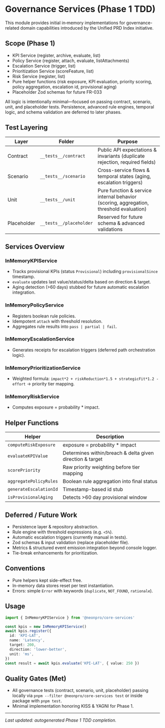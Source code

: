 # Governance Services (Phase 1 TDD)

This module provides initial in‑memory implementations for governance-related domain capabilities introduced by the Unified PRD Index initiative.

## Scope (Phase 1)

- KPI Service (register, archive, evaluate, list)
- Policy Service (register, attach, evaluate, listAttachments)
- Escalation Service (trigger, list)
- Prioritization Service (scoreFeature, list)
- Risk Service (register, list)
- Pure helper functions (risk exposure, KPI evaluation, priority scoring, policy aggregation, escalation id, provisional aging)
- Placeholder Zod schemas for future FR-033

All logic is intentionally minimal—focused on passing contract, scenario, unit, and placeholder tests. Persistence, advanced rule engines, temporal logic, and schema validation are deferred to later phases.

## Test Layering

| Layer       | Folder                  | Purpose                                                                                |
| ----------- | ----------------------- | -------------------------------------------------------------------------------------- |
| Contract    | `__tests__/contract`    | Public API expectations & invariants (duplicate rejection, required fields)            |
| Scenario    | `__tests__/scenario`    | Cross-service flows & temporal states (aging, escalation triggers)                     |
| Unit        | `__tests__/unit`        | Pure function & service internal behavior (scoring, aggregation, threshold evaluation) |
| Placeholder | `__tests__/placeholder` | Reserved for future schema & advanced validations                                      |

## Services Overview

### InMemoryKPIService

- Tracks provisional KPIs (status `Provisional`) including `provisionalSince` timestamp.
- `evaluate` updates last value/status/delta based on direction & target.
- Aging detection (>60 days) stubbed for future automatic escalation integration.

### InMemoryPolicyService

- Registers boolean rule policies.
- Idempotent `attach` with threshold resolution.
- Aggregates rule results into `pass | partial | fail`.

### InMemoryEscalationService

- Generates receipts for escalation triggers (deferred path orchestration logic).

### InMemoryPrioritizationService

- Weighted formula: `impact*2 + riskReduction*1.5 + strategicFit*1.2 - effort` → priority tier mapping.

### InMemoryRiskService

- Computes exposure = probability \* impact.

## Helper Functions

| Helper                 | Description                                               |
| ---------------------- | --------------------------------------------------------- |
| `computeRiskExposure`  | exposure = probability \* impact                          |
| `evaluateKPIValue`     | Determines within/breach & delta given direction & target |
| `scorePriority`        | Raw priority weighting before tier mapping                |
| `aggregatePolicyRules` | Boolean rule aggregation into final status                |
| `generateEscalationId` | Timestamp-based id stub                                   |
| `isProvisionalAging`   | Detects >60 day provisional window                        |

## Deferred / Future Work

- Persistence layer & repository abstraction.
- Rule engine with threshold expressions (e.g. `<5%`).
- Automatic escalation triggers (currently manual in tests).
- Zod schemas & input validation (replace placeholder file).
- Metrics & structured event emission integration beyond console logger.
- Tie-break enhancements for prioritization.

## Conventions

- Pure helpers kept side-effect free.
- In-memory data stores reset per test instantiation.
- Errors: simple `Error` with keywords (`duplicate`, `NOT_FOUND`, `rationale`).

## Usage

```ts
import { InMemoryKPIService } from '@neonpro/core-services'

const kpis = new InMemoryKPIService()
await kpis.register({
  id: 'KPI-LAT',
  name: 'Latency',
  target: 200,
  direction: 'lower-better',
  unit: 'ms',
})
const result = await kpis.evaluate('KPI-LAT', { value: 250 })
```

## Quality Gates (Met)

- All governance tests (contract, scenario, unit, placeholder) passing locally via `pnpm --filter @neonpro/core-services test` or inside package with `pnpm test`.
- Minimal implementation honoring KISS & YAGNI for Phase 1.

---

_Last updated: autogenerated Phase 1 TDD completion._
